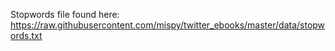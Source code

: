 Stopwords file found here: https://raw.githubusercontent.com/mispy/twitter_ebooks/master/data/stopwords.txt
